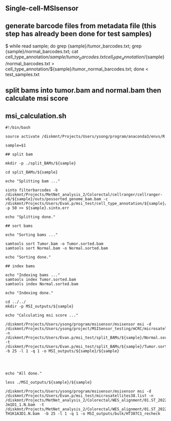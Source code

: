 ## Single-cell-MSIsensor


## generate barcode files from metadata file (this step has already been done for test samples)

$ while read sample; do grep {sample}/tumor_barcodes.txt; grep {sample}/normal_barcodes.txt; cat cell_type_annotation/${sample}/tumor_barcodes.txt cell_type_annotation/${sample}/normal_barcodes.txt > cell_type_annotation/${sample}/tumor_normal_barcodes.txt; done < test_samples.txt

## split bams into tumor.bam and normal.bam then calculate msi score

## msi_calculation.sh

```
#!/bin/bash

source activate /diskmnt/Projects/Users/ysong/program/anaconda3/envs/R

sample=$1

## split bam

mkdir -p ./split_BAMs/${sample}

cd split_BAMs/${sample}

echo "Splitting bam ..."

sinto filterbarcodes -b /diskmnt/Projects/MetNet_analysis_2/Colorectal/cellranger/cellranger-v6/${sample}/outs/possorted_genome_bam.bam -c /diskmnt/Projects/Users/Evan.p/msi_test/cell_type_annotation/${sample}/normal_tumor_barcode.txt -p 50 >> ${sample}.sinto.err

echo "Splitting done."

## sort bams

echo "Sorting bams ..."

samtools sort Tumor.bam -o Tumor.sorted.bam
samtools sort Normal.bam -o Normal.sorted.bam

echo "Sorting done."

## index bams

echo "Indexing bams ..."
samtools index Tumor.sorted.bam
samtools index Normal.sorted.bam

echo "Indexing done."

cd ../../
mkdir -p MSI_outputs/${sample}

echo "Calculating msi score ..."

/diskmnt/Projects/Users/ysong/program/msisensor/msisensor msi -d /diskmnt/Projects/Users/ysong/project/MSISensor_testing/mCRC/microsatellites.list -n /diskmnt/Projects/Users/Evan.p/msi_test/split_BAMs/${sample}/Normal.sorted.bam -t /diskmnt/Projects/Users/Evan.p/msi_test/split_BAMs/${sample}/Tumor.sorted.bam -b 25 -l 1 -q 1 -o MSI_outputs/${sample}/${sample}




echo "All done."

less ./MSI_outputs/${sample}/${sample}

/diskmnt/Projects/Users/ysong/program/msisensor/msisensor msi -d /diskmnt/Projects/Users/Evan.p/msi_test/microsatellites38.list -n /diskmnt/Projects/MetNet_analysis_2/Colorectal/WES_alignment/01.ST_20220613/mark_dup_bam/HT307C1-Jm1D1_1.N.bam  -t /diskmnt/Projects/MetNet_analysis_2/Colorectal/WES_alignment/01.ST_20220613/mark_dup_bam/HT307C1-TH1K1A3D1.N.bam  -b 25 -l 1 -q 1 -o MSI_outputs/bulk/HT307C1_recheck
